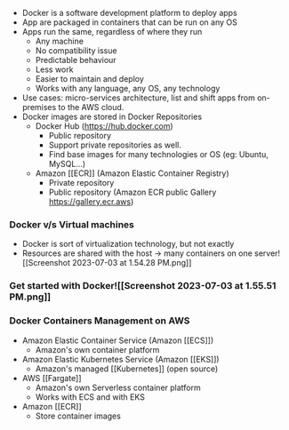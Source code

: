 - Docker is a software development platform to deploy apps
- App are packaged in containers that can be run on any OS
- Apps run the same, regardless of where they run
	- Any machine
	- No compatibility issue
	- Predictable behaviour
	- Less work
	- Easier to maintain and deploy
	- Works with any language, any OS, any technology
- Use cases: micro-services architecture, list and shift apps from on-premises to the AWS cloud.
- Docker images are stored in Docker Repositories
	- Docker Hub (https://hub.docker.com)
		- Public repository
		- Support private repositories as well.
		- Find base images for many technologies or OS (eg: Ubuntu, MySQL...)
	- Amazon [[ECR]] (Amazon Elastic Container Registry)
		- Private repository
		- Public repository (Amazon ECR public Gallery https://gallery.ecr.aws)

### Docker v/s Virtual machines
- Docker is sort of virtualization technology, but not exactly
- Resources are shared with the host → many containers on one server![[Screenshot 2023-07-03 at 1.54.28 PM.png]]

### Get started with Docker![[Screenshot 2023-07-03 at 1.55.51 PM.png]]

### Docker Containers Management on AWS
- Amazon Elastic Container Service (Amazon [[ECS]])
	- Amazon's own container platform
- Amazon Elastic Kubernetes Service (Amazon [[EKS]])
	- Amazon's managed [[Kubernetes]] (open source)
- AWS [[Fargate]]
	- Amazon's own Serverless container platform
	- Works with ECS and with EKS
- Amazon [[ECR]]
	- Store container images